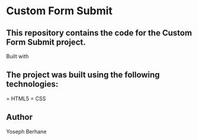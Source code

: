 # Custom Form Submit

## This repository contains the code for the Custom Form Submit project.
Built with

## The project was built using the following technologies:

  = HTML5
  = CSS
   

## Author

Yoseph Berhane